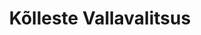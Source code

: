 ---
title: Kõlleste Vallavalitsus
maintainer_name: Ly Vätson
maintainer_email: ly@kolleste.ee
description: ''
---